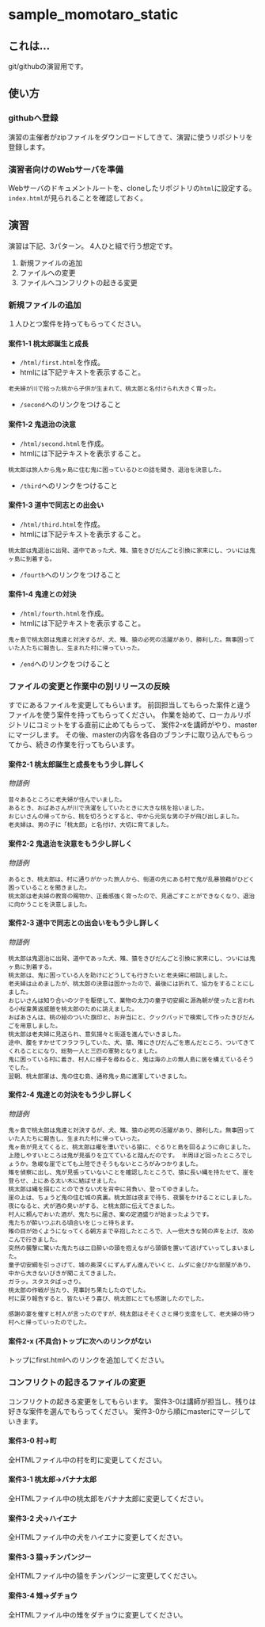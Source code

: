 # sample_momotaro_static

## これは…
git/githubの演習用です。

## 使い方
### githubへ登録
演習の主催者がzipファイルをダウンロードしてきて、演習に使うリポジトリを登録します。

### 演習者向けのWebサーバを準備
Webサーバのドキュメントルートを、cloneしたリポジトリの`html`に設定する。
`index.html`が見られることを確認しておく。

## 演習
演習は下記、3パターン。
4人ひと組で行う想定です。

1. 新規ファイルの追加
2. ファイルへの変更
3. ファイルへコンフリクトの起きる変更

### 新規ファイルの追加
１人ひとつ案件を持ってもらってください。

#### 案件1-1 桃太郎誕生と成長
* `/html/first.html`を作成。
* htmlには下記テキストを表示すること。
```
老夫婦が川で拾った桃から子供が生まれて、桃太郎と名付けられ大きく育った。
```
* `/second`へのリンクをつけること

#### 案件1-2 鬼退治の決意
* `/html/second.html`を作成。
* htmlには下記テキストを表示すること。
```
桃太郎は旅人から鬼ヶ島に住む鬼に困っているひとの話を聞き、退治を決意した。
```
* `/third`へのリンクをつけること

#### 案件1-3 道中で同志との出会い
* `/html/third.html`を作成。
* htmlには下記テキストを表示すること。
```
桃太郎は鬼退治に出発、道中であった犬、雉、猿をきびだんごと引換に家来にし、ついには鬼ヶ島に到着する。
```
* `/fourth`へのリンクをつけること

#### 案件1-4 鬼達との対決
* `/html/fourth.html`を作成。
* htmlには下記テキストを表示すること。
```
鬼ヶ島で桃太郎は鬼達と対決するが、犬、雉、猿の必死の活躍があり、勝利した。無事困っていた人たちに報告し、生まれた村に帰っていった。
```
* `/end`へのリンクをつけること

### ファイルの変更と作業中の別リリースの反映
すでにあるファイルを変更してもらいます。
前回担当してもらった案件と違うファイルを使う案件を持ってもらってください。
作業を始めて、ローカルリポジトリにコミットをする直前に止めてもらって、
案件2-xを講師がやり、masterにマージします。
その後、masterの内容を各自のブランチに取り込んでもらってから、続きの作業を行ってもらいます。

#### 案件2-1 桃太郎誕生と成長をもう少し詳しく
*物語例*

```
昔々あるところに老夫婦が住んでいました。
あるとき、おばあさんが川で洗濯をしていたときに大きな桃を拾いました。
おじいさんの帰ってから、桃を切ろうとすると、中から元気な男の子が飛び出しました。
老夫婦は、男の子に「桃太郎」と名付け、大切に育てました。
```

#### 案件2-2 鬼退治を決意をもう少し詳しく
*物語例*

```
あるとき、桃太郎は、村に通りがかった旅人から、街道の先にある村で鬼が乱暴狼藉がひどく困っていることを聞きました。
桃太郎は老夫婦の教育の賜物か、正義感強く育ったので、見過ごすことができなくなり、退治に向かうことを決意しました。
```

#### 案件2-3 道中で同志との出会いをもう少し詳しく
*物語例*

```
桃太郎は鬼退治に出発、道中であった犬、雉、猿をきびだんごと引換に家来にし、ついには鬼ヶ島に到着する。
桃太郎は、鬼に困っている人を助けにどうしても行きたいと老夫婦に相談しました。
老夫婦は止めましたが、桃太郎の決意は固かったので、最後には折れて、協力をすることにしました。
おじいさんは知り合いのツテを駆使して、業物の太刀の童子切安綱と源為朝が使ったと言われる小桜韋黄返威鎧を桃太郎のために誂えました。
おばあさんは、桃の絵のついた旗印と、お弁当にと、クックパッドで検索して作ったきびだんごを用意しました。
桃太郎は老夫婦に見送られ、意気揚々と街道を進んでいきました。
途中、腹をすかせてフラフラしていた、犬、猿、雉にきびだんごを恵んだところ、ついてきてくれることになり、総勢一人と三匹の軍勢となりました。
鬼に困っている村に着き、村人に様子を尋ねると、鬼は海の上の無人島に居を構えているそうでした。
翌朝、桃太郎軍は、鬼の住む島、通称鬼ヶ島に進軍していきました。
```

#### 案件2-4 鬼達との対決をもう少し詳しく
*物語例*

```
鬼ヶ島で桃太郎は鬼達と対決するが、犬、雉、猿の必死の活躍があり、勝利した。無事困っていた人たちに報告し、生まれた村に帰っていった。
鬼ヶ島が見えてくると、桃太郎は櫂を漕いでいる猿に、ぐるりと島を回るように命じました。
上陸しやすいところは鬼が見張りを立てていると踏んだのです。 半周ほど回ったところでしょうか。急峻な崖でとても上陸できそうもないところがみつかりました。
雉を偵察に出し、鬼が見張っていないことを確認したところで、猿に長い縄を持たせて、崖を登らせ、上にある太い木に結ばせました。
桃太郎は縄を掴むことのできない犬を背中に背負い、登ってゆきました。
崖の上は、ちょうど鬼の住む城の真裏。桃太郎は夜まで待ち、夜襲をかけることにしました。
夜になると、犬が酒の臭いがする、と桃太郎に伝えてきました。
村人に頼んでおいた酒が、鬼たちに届き、案の定酒盛りが始まったようです。
鬼たちが酔いつぶれる頃合いをじっと待ちます。
雉の目が効くようになってくる朝方まで辛抱したところで、人一倍大きな鬨の声を上げ、攻めこんで行きました。
突然の襲撃に驚いた鬼たちは二日酔いの頭を抱えながら頭領を置いて逃げていってしまいました。
童子切安綱を引っさげて、城の奥深くにずんずん進んでいくと、ムダに金ぴかな部屋があり、中から大きないびきが聞こえてきました。
ガラッ。スタスタばっさり。
桃太郎の作戦が当たり、見事討ち果たしたのでした。
村に戻り報告すると、皆たいそう喜び、桃太郎にとても感謝したのでした。

感謝の宴を催すと村人が言ったのですが、桃太郎はそそくさと帰り支度をして、老夫婦の待つ村へと帰っていったのでした。
```

#### 案件2-x (不具合)トップに次へのリンクがない
トップにfirst.htmlへのリンクを追加してください。


### コンフリクトの起きるファイルの変更
コンフリクトの起きる変更をしてもらいます。
案件3-0は講師が担当し、残りは好きな案件を選んでもらってください。
案件3-0から順にmasterにマージしていきます。

#### 案件3-0 村->町
全HTMLファイル中の村を町に変更してください。

#### 案件3-1 桃太郎->バナナ太郎
全HTMLファイル中の桃太郎をバナナ太郎に変更してください。

#### 案件3-2 犬->ハイエナ
全HTMLファイル中の犬をハイエナに変更してください。

#### 案件3-3 猿->チンパンジー
全HTMLファイル中の猿をチンパンジーに変更してください。

#### 案件3-4 雉->ダチョウ
全HTMLファイル中の雉をダチョウに変更してください。
